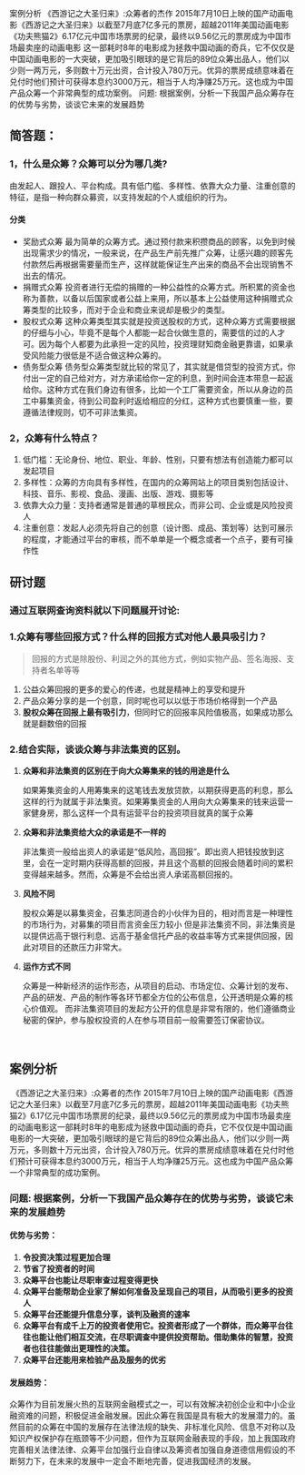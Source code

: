 案例分析
      《西游记之大圣归来》:众筹者的杰作
      2015年7月10日上映的国产动画电影《西游记之大圣归来》以截至7月底7亿多元的票房，超越2011年美国动画电影《功夫熊猫2》6.17亿元中国市场票房的纪录，最终以9.56亿元的票房成为中国市场最卖座的动画电影
      这一部耗时8年的电影成为拯救中国动画的奇兵，它不仅仅是中国动画电影的一大突破，更加吸引眼球的是它背后的89位众筹出品人，他们以少则一两万元，多则数十万元出资，合计投入780万元。优异的票房成绩意味着在兑付时他们预计可获得本息约3000万元，相当于人均净赚25万元。这也成为中国产品众筹一个非常典型的成功案例。
      问题: 根据案例，分析一下我国产品众筹存在的优势与劣势，谈谈它未来的发展趋势

## 简答题：

### 1，什么是众筹？众筹可以分为哪几类? 

由发起人、跟投人、平台构成。具有低门槛、多样性、依靠大众力量、注重创意的特征，是指一种向群众募资，以支持发起的个人或组织的行为。

#### 分类

-   奖励式众筹
    最为简单的众筹方式。通过预付款来积攒商品的顾客，以免到时候出现需求少的情况，一般来说，在产品生产前先推广众筹，让感兴趣的顾客先付款然后再根据需要量而生产，这样就能保证生产出来的商品不会出现销售不出去的情况。
-   捐赠式众筹
    投资者进行无偿的捐赠的一种公益性的众筹方式。所积累的资金也称为善款，以备以后国家或者公益上来用，所以基本上公益使用这种捐赠式众筹类型的比较多，而对于企业和商业来说却是极少的类型。
-   股权式众筹
    这种众筹类型其实就是投资送股权的方式，这种众筹方式需要根据的仔细与小心，毕竟不是每个人都能一起合伙做生意的，需要信的过的人才可。因为每个人都要为此承担一定的风险，投资理财知商金融更靠谱，如果承受风险能力很低是不适合做这种众筹的。
-   债务型众筹
    债务型众筹类型就比较的常见了，其实就是借贷型的投资方式，你付出一定的自己给对方，对方承诺给你一定的利息，到时间会连本带息一起返给你。这种方式在我们身边有很多，比如一个工厂需要资金，所以从身边的员工中募集资金，待到公司盈利时返给相应的分红，这种方式也要慎重一些，要遵循法律规则，切不可非法集资。

### 2，众筹有什么特点？

1.  低门槛：无论身份、地位、职业、年龄、性别，只要有想法有创造能力都可以发起项目
2.  多样性：众筹的方向具有多样性，在国内的众筹网站上的项目类别包括设计、科技、音乐、影视、食品、漫画、出版、游戏、摄影等
3.  依靠大众力量：支持者通常是普通的草根民众，而非公司、企业或是风险投资人
4.  注重创意：发起人必须先将自己的创意（设计图、成品、策划等）达到可展示的程度，才能通过平台的审核，而不单单是一个概念或者一个点子，要有可操作性

## 研讨题

###  通过互联网查询资料就以下问题展开讨论:

### 1.众筹有哪些回报方式？什么样的回报方式对他人最具吸引力？

>   回报的方式是除股份、利润之外的其他方式，例如实物产品、签名海报、支持者名单等等

1.  公益众筹回报的更多的爱心的传递，也就是精神上的享受和提升
2.  产品众筹分享的是一个创意，同时呢也可以以低于市场价格得到一个产品
3.  **股权众筹在回报上最有吸引力**，但同时它的回报率风险值极高，如果成功那么就是翻数倍的回报

### 2.结合实际，谈谈众筹与非法集资的区别。

1.  **众筹和非法集资的区别在于向大众筹集来的钱的用途是什么**

    如果筹集资金的人用筹集来的这笔钱去发放贷款，以期获得更高的利息，那么这样的行为就属于非法集资。如果筹集资金的人用向大众筹集来的钱来运营一家健身房，那么这样一个具有运营平台的投资项目就真的属于众筹

2.  **众筹和非法集资给大众的承诺是不一样的**

    非法集资一般给出资人的承诺是“低风险，高回报”。即出资人把钱投放到这里，会在一定时期内获得高额的回报，并且这个高额的回报会随着时间的累积变得越来越多。然而，众筹是不会给出资人承诺高额回报的。

3.  **风险不同**

    股权众筹是以募集资金，召集志同道合的小伙伴为目的，相对而言是一种理性的市场行为，对募集的项目而言资金压力较小
    但是非法集资不同，非法集资是以提供远高于银行利息、远高于基金信托产品的收益率等方式来提供回报，因此对项目的还款压力非常大。
    
4.  **运作方式不同**

    众筹是一种新经济的运作形态，从项目的启动、市场定位、众筹计划的发布、产品的研发、产品的制作等各环节都全方位的公布信息，公开透明是众筹的核心价值观。
    而非法集资项目的发起方公开的信息是非常有限的，他们遵循商业秘密的保护，参与股权投资的人在参与项目前一般需要签订保密协议。

​    

## 案例分析

​      《西游记之大圣归来》:众筹者的杰作
​      2015年7月10日上映的国产动画电影《西游记之大圣归来》以截至7月底7亿多元的票房，超越2011年美国动画电影《功夫熊猫2》6.17亿元中国市场票房的纪录，最终以9.56亿元的票房成为中国市场最卖座的动画电影
​      这一部耗时8年的电影成为拯救中国动画的奇兵，它不仅仅是中国动画电影的一大突破，更加吸引眼球的是它背后的89位众筹出品人，他们以少则一两万元，多则数十万元出资，合计投入780万元。优异的票房成绩意味着在兑付时他们预计可获得本息约3000万元，相当于人均净赚25万元。这也成为中国产品众筹一个非常典型的成功案例。

### 问题: 根据案例，分析一下我国产品众筹存在的优势与劣势，谈谈它未来的发展趋势

#### 优势与劣势：

1.  **令投资决策过程更加合理**
2.  **节省了投资者的时间**
3.  **众筹平台也能让尽职审查过程变得更快**
4.  **众筹平台能帮助企业家了解如何准备及呈现自己的项目，从而吸引更多的投资人**
5.  **众筹平台还能提升信息分享，谈判及融资的速率**
6.  **众筹平台有成千上万的投资者使用它。投资者形成了一个群体，而众筹平台往往也能让他们相互交流，在尽职调查中提供投资帮助。借助集体的智慧，投资者也往往能做出更理性的决策。**
7.  **众筹平台还能用来检验产品及服务的优劣**

#### 发展趋势：

众筹作为目前发展火热的互联网金融模式之一，可以有效解决初创企业和中小企业融资难的问题，积极促进金融发展。因此众筹在我国是具有极大的发展潜力的。虽然目前的众筹在中国的发展存在法律法规的缺失、非标准化风险、信息不对称以及知识产权保护存在瓶颈等不少问题，但作为互联网金融表现的手段，加上我国政府完善相关法律法律、众筹平台加强行业自律以及筹资者加强自身道德信用假设的不断努力下，在未来的发展中一定会不断地完善，促进我国经济的发展。